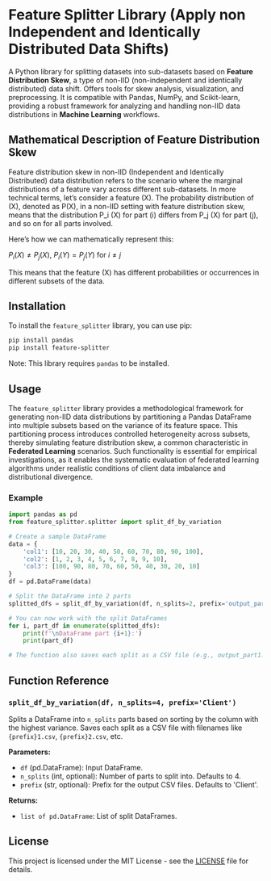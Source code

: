 # Feature Splitter Library (Apply non Independent and Identically Distributed Data Shifts)

A Python library for splitting datasets into sub-datasets based on **Feature Distribution Skew**, a type of non-IID (non-independent and identically distributed) data shift. Offers tools for skew analysis, visualization, and preprocessing. It is compatible with Pandas, NumPy, and Scikit-learn, providing a robust framework for analyzing and handling non-IID data distributions in **Machine Learning** workflows.

## Mathematical Description of Feature Distribution Skew

Feature distribution skew in non-IID (Independent and Identically Distributed) data distribution refers to the scenario where the marginal distributions of a feature vary across different sub-datasets. In more technical terms, let’s consider a feature (X). The probability distribution of (X), denoted as P(X), in a non-IID setting with feature distribution skew, means that the distribution Ρ_i (X) for part (i) differs from Ρ_j (X) for part (j), and so on for all parts involved.

Here’s how we can mathematically represent this:

$P_i (X) \neq P_j (X)$, $P_i (Y) = P_j (Y)$ for $i \neq j$

This means that the feature (X) has different probabilities or occurrences in different subsets of the data.

## Installation

To install the `feature_splitter` library, you can use pip:

```bash
pip install pandas
pip install feature-splitter
```

Note: This library requires `pandas` to be installed.

## Usage

The `feature_splitter` library provides a methodological framework for generating non-IID data distributions by partitioning a Pandas DataFrame into multiple subsets based on the variance of its feature space. This partitioning process introduces controlled heterogeneity across subsets, thereby simulating feature distribution skew, a common characteristic in **Federated Learning** scenarios. Such functionality is essential for empirical investigations, as it enables the systematic evaluation of federated learning algorithms under realistic conditions of client data imbalance and distributional divergence.

### Example

```python
import pandas as pd
from feature_splitter.splitter import split_df_by_variation

# Create a sample DataFrame
data = {
    'col1': [10, 20, 30, 40, 50, 60, 70, 80, 90, 100],
    'col2': [1, 2, 3, 4, 5, 6, 7, 8, 9, 10],
    'col3': [100, 90, 80, 70, 60, 50, 40, 30, 20, 10]
}
df = pd.DataFrame(data)

# Split the DataFrame into 2 parts
splitted_dfs = split_df_by_variation(df, n_splits=2, prefix='output_part')

# You can now work with the split DataFrames
for i, part_df in enumerate(splitted_dfs):
    print(f'\nDataFrame part {i+1}:')
    print(part_df)

# The function also saves each split as a CSV file (e.g., output_part1.csv, output_part2.csv)
```

## Function Reference

### `split_df_by_variation(df, n_splits=4, prefix='Client')`

Splits a DataFrame into `n_splits` parts based on sorting by the column with the highest variance. Saves each split as a CSV file with filenames like `{prefix}1.csv`, `{prefix}2.csv`, etc.

**Parameters:**

- `df` (pd.DataFrame): Input DataFrame.
- `n_splits` (int, optional): Number of parts to split into. Defaults to 4.
- `prefix` (str, optional): Prefix for the output CSV files. Defaults to 'Client'.

**Returns:**

- `list of pd.DataFrame`: List of split DataFrames.


## License



This project is licensed under the MIT License - see the [LICENSE](LICENSE) file for details.

